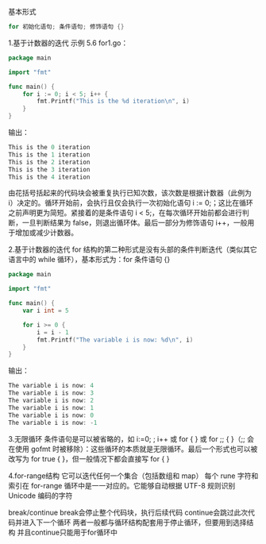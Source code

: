 基本形式
```go
for 初始化语句; 条件语句; 修饰语句 {}
```
1.基于计数器的迭代
示例 5.6 for1.go：
```go
package main

import "fmt"

func main() {
    for i := 0; i < 5; i++ {
        fmt.Printf("This is the %d iteration\n", i)
    }
}
```
输出：
```go
This is the 0 iteration
This is the 1 iteration
This is the 2 iteration
This is the 3 iteration
This is the 4 iteration
```
由花括号括起来的代码块会被重复执行已知次数，该次数是根据计数器（此例为 i）决定的。循环开始前，会执行且仅会执行一次初始化语句 i := 0;；这比在循环之前声明更为简短。紧接着的是条件语句 i < 5;，在每次循环开始前都会进行判断，一旦判断结果为 false，则退出循环体。最后一部分为修饰语句 i++，一般用于增加或减少计数器。

2.基于计数器的迭代
for 结构的第二种形式是没有头部的条件判断迭代（类似其它语言中的 while 循环），基本形式为：for 条件语句 {}
```go
package main

import "fmt"

func main() {
    var i int = 5

    for i >= 0 {
        i = i - 1
        fmt.Printf("The variable i is now: %d\n", i)
    }
}
```
输出：
```go
The variable i is now: 4
The variable i is now: 3
The variable i is now: 2
The variable i is now: 1
The variable i is now: 0
The variable i is now: -1
```

3.无限循环
条件语句是可以被省略的，如 i:=0; ; i++ 或 for { } 或 for ;; { }（;; 会在使用 gofmt 时被移除）：这些循环的本质就是无限循环。最后一个形式也可以被改写为 for true { }，但一般情况下都会直接写 for { }

4.for-range结构
它可以迭代任何一个集合（包括数组和 map）
每个 rune 字符和索引在 for-range 循环中是一一对应的。它能够自动根据 UTF-8 规则识别 Unicode 编码的字符

break/continue
break会停止整个代码块，执行后续代码
continue会跳过此次代码并进入下一个循环
两者一般都与循环结构配套用于停止循环，但要用到选择结构
并且continue只能用于for循环中